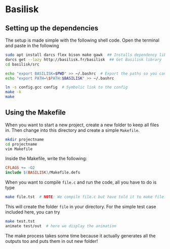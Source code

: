 # Basilisk

## Setting up the dependencies

The setup is made simple with the following shell code. Open the terminal and paste in the following

```bash
sudo apt install darcs flex bison make gawk  ## Installs dependency libraries
darcs get --lazy http://basilisk.fr/basilisk  ## Get Basilisk library
cd basilisk/src

echo "export BASILISK=$PWD" >> ~/.bashrc  # Export the paths so you can build from any directory
echo "export PATH=\$PATH:$BASILISK" >> ~/.bashrc

ln -s config.gcc config  # Symbolic link to the config
make -k
make
```

## Using the Makefile

When you want to start a new project, create a new folder to keep all files in. Then change into this directory and create a simple `Makefile`.

```bash
mkdir projectname
cd projectname
vim Makefile
```

Inside the Makefile, write the following:

```Makefile
CFLAGS += -O2
include $(BASILISK)/Makefile.defs
```

When you want to compile `file.c`  and run the code, all you have to do is type

```bash
make file.tst  # NOTE: We compile file.c but have told it to make file.tst
```

This will create the folder `file` in your directory.
For the simple test case included here, you can try

```bash
make test.tst
animate test/out  # here we display the animation
```

The make process takes some time because it actually generates all the outputs too and puts them in out new folder!

